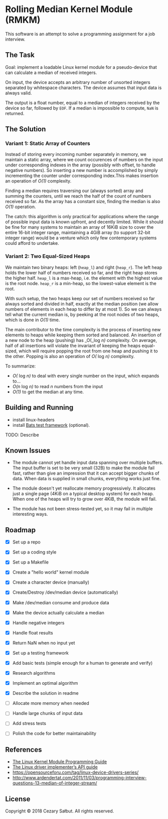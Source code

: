 # Rolling Median Kernel Module (RMKM)

This software is an attempt to solve a programming assignment for a job interview.

## The Task

Goal: implement a loadable Linux kernel module for a pseudo-device that can calculate a median of received integers.

On input, the device accepts an arbitrary number of unsorted integers separated by whitespace characters. The device assumes that input data is always valid.

The output is a float number, equal to a median of integers received by the device so far, followed by `EOF`. If a median is impossible to compute, `NaN` is returned.

## The Solution

### Variant 1: Static Array of Counters

Instead of storing every incoming number separately in memory, we maintain a static array, where we count occurences of numbers on the input under corresponding indexes in the array (possibly with offset, to handle negative numbers). So inserting a new number is accomplished by simply incrementing the counter under corresponding index.This makes insertion an operation of _O(1)_ complexity.

Finding a median requires traversing our (always sorted) array and summing the counters, until we reach the half of the count of numbers received so far. As the array has a constant size, finding the median is also _O(1)_ operation.

The catch: this algorithm is only practical for applications where the range of possible input data is known upfront, and decently limited. While it should be fine for many systems to maintain an array of 16KiB size to cover the entire 16-bit integer range, maintaining a 4GiB array (to support 32-bit integer range) would be a venture which only few contemporary systems could afford to undertake.

### Variant 2: Two Equal-Sized Heaps

We maintain two binary heaps: left (`heap_l`) and right (`heap_r`). The left heap holds the lower half of numbers received so far, and the right heap stores the higher half. `heap_l` is a max-heap, i.e. the element with the highest value is the root node. `heap_r` is a min-heap, so the lowest-value element is the root.

With such setup, the two heaps keep our set of numbers received so far always sorted and divided in half, exactly at the median position (we allow numbers of elements in each heap to differ by at most 1). So we can always tell what the current median is, by peeking at the root nodes of two heaps, which is done in _O(1)_ time.

The main contributor to the time complexity is the process of inserting new elements to heaps while keeping them sorted and balanced. An insertion of a new node to the heap (pushing) has _O(_log _n)_ complexity. On average, half of all insertions will violate the invariant of keeping the heaps equal-sized, which will require popping the root from one heap and pushing it to the other. Popping is also an operation of _O(_ log _n)_ complexity.

To summarize:

- _O(_ log _n)_ to deal with every single number on the input, which expands to...
- _O(n_ log _n)_ to read _n_ numbers from the input
- _O(1)_ to get the median at any time.


## Building and Running

- install linux-headers
- install [Bats test framework](https://github.com/sstephenson/bats) (optional).

TODO: Describe

## Known Issues

- The module cannot yet handle input data spanning over multiple buffers. The input buffer is set to be very small (32B) to make the module fail fast, rather than give an impression that it can accept bigger chunks of data. When data is supplied in small chunks, everything works just fine.

- The module doesn't yet reallocate memory progressively. It allocates just a single page (4KiB on a typical desktop system) for each heap. When one of the heaps will try to grow over 4KiB, the module will fail.

- The module has not been stress-tested yet, so it may fail in multiple interesting ways.

## Roadmap

- [x] Set up a repo
- [x] Set up a coding style
- [x] Set up a Makefile
- [x] Create a "hello world" kernel module
- [x] Create a character device (manually)
- [x] Create/Destroy /dev/median device (automatically)
- [x] Make /dev/median consume and produce data
- [x] Make the device actually calculate a median
- [x] Handle negative integers
- [x] Handle float results
- [x] Return NaN when no input yet
- [x] Set up a testing framework
- [x] Add basic tests (simple enough for a human to generate and verify)
- [x] Research algorithms
- [x] Implement an optimal algorithm
- [x] Describe the solution in readme
- [ ] Allocate more memory when needed
- [ ] Handle large chunks of input data
- [ ] Add stress tests
- [ ] Polish the code for better maintainability


## References

- [The Linux Kernel Module Programming Guide](http://tldp.org/LDP/lkmpg/2.6/html/)
- [The Linux driver implementer’s API guide](https://www.kernel.org/doc/html/v4.15/driver-api/index.html)
- https://opensourceforu.com/tag/linux-device-drivers-series/
- http://www.ardendertat.com/2011/11/03/programming-interview-questions-13-median-of-integer-stream/

## License

Copyright © 2018 Cezary Sałbut. All rights reserved.

